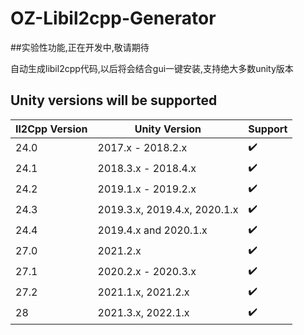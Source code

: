 # OZ-Libil2cpp-Generator

##实验性功能,正在开发中,敬请期待

自动生成libil2cpp代码,以后将会结合gui一键安装,支持绝大多数unity版本

## Unity versions will be supported 

| Il2Cpp Version | Unity Version                | Support        |
| -------------- | ---------------------------- |--------------  |   
| 24.0           | 2017.x - 2018.2.x            | ✔️             |
| 24.1           | 2018.3.x - 2018.4.x          | ✔️             |
| 24.2           | 2019.1.x - 2019.2.x          | ✔️             |
| 24.3           | 2019.3.x, 2019.4.x, 2020.1.x |✔️              |
| 24.4           | 2019.4.x and 2020.1.x        |✔️              |
| 27.0           | 2021.2.x                     | ✔️             |
| 27.1           | 2020.2.x - 2020.3.x          | ✔️             |
| 27.2           | 2021.1.x, 2021.2.x           | ✔️             |
| 28             | 2021.3.x, 2022.1.x           |✔️              |

